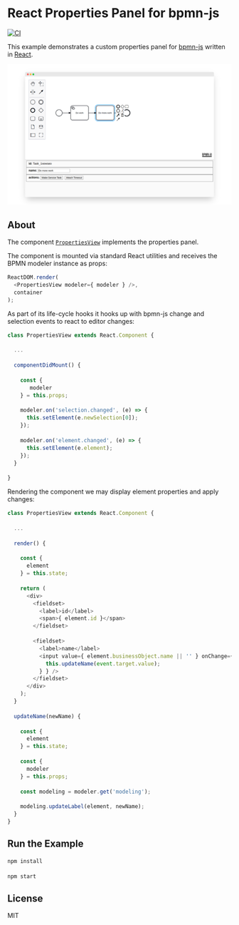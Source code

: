 # React Properties Panel for bpmn-js

[![CI](https://github.com/bpmn-io/bpmn-js-example-react-properties-panel/actions/workflows/CI.yml/badge.svg)](https://github.com/bpmn-io/bpmn-js-example-react-properties-panel/actions/workflows/CI.yml)

This example demonstrates a custom properties panel for [bpmn-js](https://github.com/bpmn-io/bpmn-js) written in [React](https://reactjs.org/).

![Demo Screenshot](./resources/screenshot.png)

## About

The component [`PropertiesView`](./src/properties-panel/PropertiesView.js) implements the properties panel.

The component is mounted via standard React utilities and receives the BPMN modeler instance as props:

```js
ReactDOM.render(
  <PropertiesView modeler={ modeler } />,
  container
);
```

As part of its life-cycle hooks it hooks up with bpmn-js change and selection events to react to editor changes:

```js
class PropertiesView extends React.Component {

  ...
  
  componentDidMount() {
  
    const {
       modeler
    } = this.props;
    
    modeler.on('selection.changed', (e) => {
      this.setElement(e.newSelection[0]);
    });

    modeler.on('element.changed', (e) => {
      this.setElement(e.element);
    });
  }

}
```

Rendering the component we may display element properties and apply changes:

```js
class PropertiesView extends React.Component {
  
  ...
  
  render() {
  
    const {
      element
    } = this.state;
    
    return (
      <div>
        <fieldset>
          <label>id</label>
          <span>{ element.id }</span>
        </fieldset>

        <fieldset>
          <label>name</label>
          <input value={ element.businessObject.name || '' } onChange={ (event) => {
            this.updateName(event.target.value);
          } } />
        </fieldset>
      </div>
    );
  }
  
  updateName(newName) {
  
    const {
      element
    } = this.state;
    
    const { 
      modeler
    } = this.props;
    
    const modeling = modeler.get('modeling');
    
    modeling.updateLabel(element, newName);
  }
}
```


## Run the Example

```sh
npm install

npm start
```


## License

MIT
